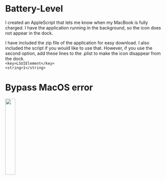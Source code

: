 # Battery-Level

I created an AppleScript that lets me know when my MacBook is fully charged. I have the application running in the background, so the icon does not appear in the dock. 

I have included the zip file of the application for easy download. I also included the script if you would like to use that. However, if you use the second option, add these lines to the .plist to make the icon disappear from the dock. <br/>
 `<key>LSUIElement</key>` <br/>
	`<string>1</string>`

# Bypass MacOS error
<img src="https://github.com/heminp16/img/blob/main/IMG_3010.jpg?raw=true" width="25%" height="25%">
